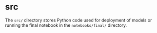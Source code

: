 # src 

The `src/` directory stores Python code used for deployment of models or running the final notebook in the `notebooks/final/` directory. 